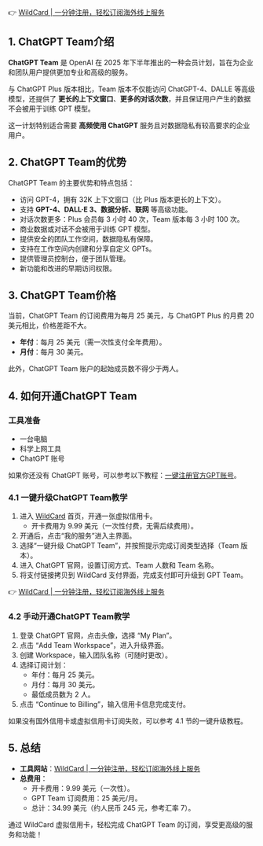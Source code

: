 👉 [WildCard | 一分钟注册，轻松订阅海外线上服务](https://bit.ly/bewildcard)

## 1. ChatGPT Team介绍

**ChatGPT Team** 是 OpenAI 在 2025 年下半年推出的一种会员计划，旨在为企业和团队用户提供更加专业和高级的服务。

与 ChatGPT Plus 版本相比，Team 版本不仅能访问 ChatGPT-4、DALLE 等高级模型，还提供了 **更长的上下文窗口**、**更多的对话次数**，并且保证用户产生的数据不会被用于训练 GPT 模型。

这一计划特别适合需要 **高频使用 ChatGPT** 服务且对数据隐私有较高要求的企业用户。

## 2. ChatGPT Team的优势

ChatGPT Team 的主要优势和特点包括：

- 访问 GPT-4，拥有 32K 上下文窗口（比 Plus 版本更长的上下文）。
- 支持 **GPT-4、DALL·E 3、数据分析、联网** 等高级功能。
- 对话次数更多：Plus 会员每 3 小时 40 次，Team 版本每 3 小时 100 次。
- 商业数据或对话不会被用于训练 GPT 模型。
- 提供安全的团队工作空间，数据隐私有保障。
- 支持在工作空间内创建和分享自定义 GPTs。
- 提供管理员控制台，便于团队管理。
- 新功能和改进的早期访问权限。

## 3. ChatGPT Team价格

当前，ChatGPT Team 的订阅费用为每月 25 美元，与 ChatGPT Plus 的月费 20 美元相比，价格差距不大。

- **年付**：每月 25 美元（需一次性支付全年费用）。
- **月付**：每月 30 美元。

此外，ChatGPT Team 账户的起始成员数不得少于两人。

## 4. 如何开通ChatGPT Team

### 工具准备

- 一台电脑
- 科学上网工具
- ChatGPT 账号

如果你还没有 ChatGPT 账号，可以参考以下教程：[一键注册官方GPT账号](https://bit.ly/bewildcard)。

### 4.1 一键升级ChatGPT Team教学

1. 进入 [WildCard](https://bit.ly/bewildcard) 首页，开通一张虚拟信用卡。
   - 开卡费用为 9.99 美元（一次性付费，无需后续费用）。
2. 开通后，点击“我的服务”进入主界面。
3. 选择“一键升级 ChatGPT Team”，并按照提示完成订阅类型选择（Team 版本）。
4. 进入 ChatGPT 官网，设置订阅方式、Team 人数和 Team 名称。
5. 将支付链接拷贝到 WildCard 支付界面，完成支付即可升级到 GPT Team。

👉 [WildCard | 一分钟注册，轻松订阅海外线上服务](https://bit.ly/bewildcard)

### 4.2 手动开通ChatGPT Team教学

1. 登录 ChatGPT 官网，点击头像，选择 “My Plan”。
2. 点击 “Add Team Workspace”，进入升级界面。
3. 创建 Workspace，输入团队名称（可随时更改）。
4. 选择订阅计划：
   - 年付：每月 25 美元。
   - 月付：每月 30 美元。
   - 最低成员数为 2 人。
5. 点击 “Continue to Billing”，输入信用卡信息完成支付。

如果没有国外信用卡或虚拟信用卡订阅失败，可以参考 4.1 节的一键升级教程。

## 5. 总结

- **工具网站**：[WildCard | 一分钟注册，轻松订阅海外线上服务](https://bit.ly/bewildcard)
- **总费用**：
  - 开卡费用：9.99 美元（一次性）。
  - GPT Team 订阅费用：25 美元/月。
  - 总计：34.99 美元（约人民币 245 元，参考汇率 7）。

通过 WildCard 虚拟信用卡，轻松完成 ChatGPT Team 的订阅，享受更高级的服务和功能！
